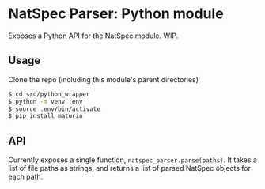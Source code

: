 # NatSpec Parser: Python module
Exposes a Python API for the NatSpec module. WIP.

## Usage
Clone the repo (including this module's parent directories)
```bash
$ cd src/python_wrapper
$ python -m venv .env
$ source .env/bin/activate
$ pip install maturin
```

## API
Currently exposes a single function, `natspec_parser.parse(paths)`. It takes a list of file paths as strings, and returns a list of parsed NatSpec objects for each path.